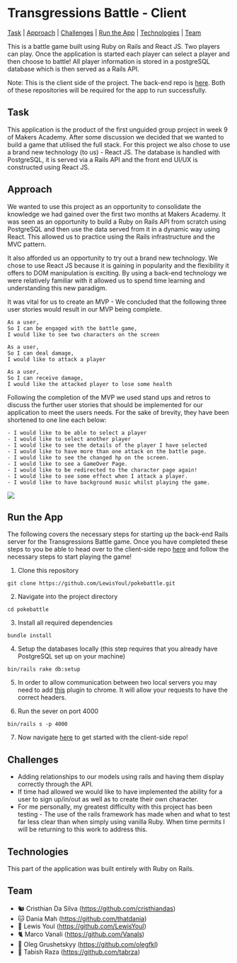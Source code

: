 # Transgressions Battle - Client

[Task](#task) | [Approach](#approach) | [Challenges](#challenges) | [Run the App](#run) | [Technologies](#technologies) | [Team](#team)

This is a battle game built using Ruby on Rails and React JS. Two players can play. Once the application is started each player can select a player and then choose to battle! All player information is stored in a postgreSQL database which is then served as a Rails API.

Note: This is the client side of the project. The back-end repo is [here](https://github.com/LewisYoul/transgression-battle-api). Both of these repositories will be required for the app to run successfully.

## <a name="task">Task</a>

This application is the product of the first unguided group project in week 9 of Makers Academy. After some discussion we decided that we wanted to build a game that utilised the full stack. For this project we also chose to use a brand new technology (to us) - React JS. The database is handled with PostgreSQL, it is served via a Rails API and the front end UI/UX is constructed using React JS.

## <a name="approach">Approach</a>

We wanted to use this project as an opportunity to consolidate the knowledge we had gained over the first two months at Makers Academy. It was seen as an opportunity to build a Ruby on Rails API from scratch using PostgreSQL and then use the data served from it in a dynamic way using React. This allowed us to practice using the Rails infrastructure and the MVC pattern.

It also afforded us an opportunity to try out a brand new technology. We chose to use React JS because it is gaining in popularity and the flexibility it offers to DOM manipulation is exciting. By using a back-end technology we were relatively familiar with it allowed us to spend time learning and understanding this new paradigm.

It was vital for us to create an MVP - We concluded that the following three user stories would result in our MVP being complete.

```
As a user,
So I can be engaged with the battle game,
I would like to see two characters on the screen
```

```
As a user,
So I can deal damage,
I would like to attack a player
```

```
As a user,
So I can receive damage,
I would like the attacked player to lose some health  
```

Following the completion of the MVP we used stand ups and retros to discuss the further user stories that should be implemented for our application to meet the users needs. For the sake of brevity, they have been shortened to one line each below:

```
- I would like to be able to select a player
- I would like to select another player
- I would like to see the details of the player I have selected
- I would like to have more than one attack on the battle page.
- I would like to see the changed hp on the screen.
- I would like to see a GameOver Page.
- I would like to be redirected to the character page again!
- I would like to see some effect when I attack a player.
- I would like to have background music whilst playing the game.
```

![](public/uploads/player/image/home.png)

## <a name="run">Run the App</a>

The following covers the necessary steps for starting up the back-end Rails server for the Transgressions Battle game.
Once you have completed these steps to you be able to head over to the client-side repo [here](https://github.com/tabrza/pokebattle-react) and follow the necessary steps to start playing the game!

1. Clone this repository
```
git clone https://github.com/LewisYoul/pokebattle.git
```

2.  Navigate into the project directory
```
cd pokebattle
```

3. Install all required dependencies
```
bundle install
```

4. Setup the databases locally (this step requires that you already have PostgreSQL set up on your machine)
```
bin/rails rake db:setup
```
5. In order to allow communication between two local servers you may need to add [this](https://chrome.google.com/webstore/detail/cors-toggle/jioikioepegflmdnbocfhgmpmopmjkim?hl=en) plugin to chrome. It will allow your requests to have the correct headers.

6. Run the sever on port 4000
```
bin/rails s -p 4000
```

7. Now navigate [here](https://github.com/tabrza/pokebattle-react) to get started with the client-side repo!

## <a name="challenges">Challenges</a>

* Adding relationships to our models using rails and having them display correctly through the API.
* If time had allowed we would like to have implemented the ability for a user to sign up/in/out as well as to create their own character.
* For me personally, my greatest difficulty with this project has been testing - The use of the rails framework has made when and what to test far less clear than when simply using vanilla Ruby. When time permits I will be returning to this work to address this.

## <a name="technologies">Technologies</a>

This part of the application was built entirely with Ruby on Rails.

## <a name="team">Team</a>

- 🐿 Cristhian Da Silva (https://github.com/cristhiandas)
- 🐱 Dania Mah (https://github.com/thatdania)
- 🐸 Lewis Youl (https://github.com/LewisYoul)
- 🐈 Marco Vanali (https://github.com/Vanals)
- 🐻 Oleg Grushetskyy (https://github.com/olegfkl)
- 🦅 Tabish Raza (https://github.com/tabrza)
